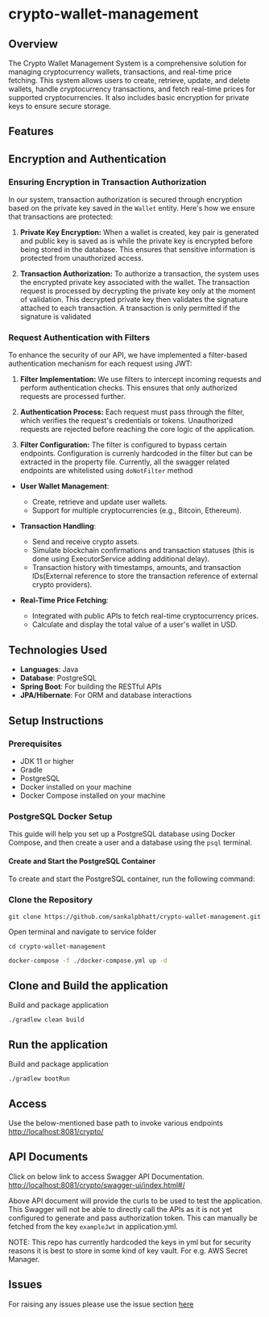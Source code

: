 # crypto-wallet-management

## Overview

The Crypto Wallet Management System is a comprehensive solution for managing cryptocurrency wallets, transactions, and
real-time price fetching. This system allows users to create, retrieve, update, and delete wallets, handle
cryptocurrency transactions, and fetch real-time prices for supported cryptocurrencies. It also includes basic
encryption for private keys to ensure secure storage.

## Features

## Encryption and Authentication

### Ensuring Encryption in Transaction Authorization

In our system, transaction authorization is secured through encryption based on the private key saved in the `Wallet`
entity. Here's how we ensure that transactions are protected:

1. **Private Key Encryption:** When a wallet is created, key pair is generated and public key is saved as is while the
   private key is encrypted before being stored in the database. This ensures that sensitive information is protected
   from unauthorized access.

2. **Transaction Authorization:** To authorize a transaction, the system uses the encrypted private key associated with
   the wallet. The transaction request is processed by decrypting the private key only at the moment of validation. This
   decrypted private key then validates the signature attached to each transaction. A transaction is only permitted if
   the signature is validated

### Request Authentication with Filters

To enhance the security of our API, we have implemented a filter-based authentication mechanism for each request using
JWT:

1. **Filter Implementation:** We use filters to intercept incoming requests and perform authentication checks. This
   ensures that only authorized requests are processed further.

2. **Authentication Process:** Each request must pass through the filter, which verifies the request's credentials or
   tokens. Unauthorized requests are rejected before reaching the core logic of the application.

3. **Filter Configuration:** The filter is configured to bypass certain endpoints. Configuration is currenly hardcoded
   in the filter but can be extracted in the property file. Currently, all the swagger related endpoints are whitelisted
   using `doNotFilter` method


- **User Wallet Management**:
    - Create, retrieve and update user wallets.
    - Support for multiple cryptocurrencies (e.g., Bitcoin, Ethereum).

- **Transaction Handling**:
    - Send and receive crypto assets.
    - Simulate blockchain confirmations and transaction statuses (this is done using ExecutorService adding additional
      delay).
    - Transaction history with timestamps, amounts, and transaction IDs(External reference to store the transaction
      reference of external crypto providers).

- **Real-Time Price Fetching**:
    - Integrated with public APIs to fetch real-time cryptocurrency prices.
    - Calculate and display the total value of a user's wallet in USD.

## Technologies Used

- **Languages**: Java
- **Database**: PostgreSQL
- **Spring Boot**: For building the RESTful APIs
- **JPA/Hibernate**: For ORM and database interactions

## Setup Instructions

### Prerequisites

- JDK 11 or higher
- Gradle
- PostgreSQL
- Docker installed on your machine
- Docker Compose installed on your machine

### PostgreSQL Docker Setup

This guide will help you set up a PostgreSQL database using Docker Compose, and then create a user and a database using
the `psql` terminal.

#### Create and Start the PostgreSQL Container

To create and start the PostgreSQL container, run the following command:

### Clone the Repository

```shell
git clone https://github.com/sankalpbhatt/crypto-wallet-management.git
```

Open terminal and navigate to service folder

```shell
cd crypto-wallet-management
```

```sh
docker-compose -f ./docker-compose.yml up -d
```

## Clone and Build the application

Build and package application

```shell
./gradlew clean build
```

## Run the application

Build and package application

```shell
./gradlew bootRun
```

## Access

Use the below-mentioned base path to invoke various endpoints
[http://localhost:8081/crypto/](http://localhost:8081/crypto/)

## API Documents

Click on below link to access Swagger API Documentation.
[http://localhost:8081/crypto/swagger-ui/index.html#/](http://localhost:8081/crypto/swagger-ui/index.html#/)

Above API document will provide the curls to be used to test the application. This Swagger will not be able to
directly call the APIs as it is not yet configured to generate and pass authorization token. This can manually be
fetched from the key `exampleJwt` in application.yml.

NOTE: This repo has currently hardcoded the keys in yml but for security reasons it is best to store in some kind of key
vault. For e.g. AWS Secret Manager.

## Issues

For raising any issues please use the issue
section [here](https://github.com/sankalpbhatt/crypto-wallet-management/issues)
